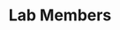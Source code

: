 ---
title: Lab Members
type: landing

sections:
  - block: people
    content:
      title: Lab Members
      # Choose which groups/teams of users to display.
      #   Edit `user_groups` in each user's profile to add them to one or more of these groups.
      #   Careful with the naming. If a user doesn't belong to the listed groups, they won't be shown.
      user_groups:
        - Faculty
        - Researchers
        - Grad Students
        - Administration
        - Visitors
        - Alumni
      sort_by: Params.last_name
      sort_ascending: true
    design:
      # Show user's social networking links? (true/false)
      show_social: false
      # Show user's interests? (true/false)
      show_interests: true
      # Show user's role?
      show_role: true
      # Show user's organizations/affiliations?
      show_organizations: true
---